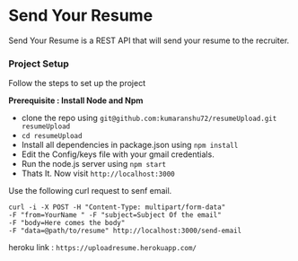 <h1>Send Your Resume</h1>
<p>Send Your Resume is a REST API that will send your resume to the recruiter.</p>

<h3>Project Setup</h3>
<p>Follow the steps to set up the project</p>
<b>Prerequisite : Install Node and Npm</b>
<ul>
<li>clone the repo using <code>git@github.com:kumaranshu72/resumeUpload.git resumeUpload</code>
<li><code>cd resumeUpload</code>
<li>Install all dependencies in package.json using <code>npm install</code></li>
<li> Edit the Config/keys file with your gmail credentials.
<li>Run the node.js server using <code>npm start</code>
<li>Thats It. Now visit <code>http://localhost:3000</code>
</ul>
<p> Use the following curl request to senf email.</p>
<code>curl -i -X POST -H "Content-Type: multipart/form-data"
-F "from=YourName " -F "subject=Subject Of the email"
-F "body=Here comes the body"
-F "data=@path/to/resume" http://localhost:3000/send-email
</code>

<p> heroku link : <code>https://uploadresume.herokuapp.com/</code></p>
